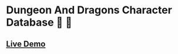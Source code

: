 # Dungeon And Dragons Character Database 🏰 🎲
## <a href='https://dnd-db.netlify.app'> Live Demo </a> 

